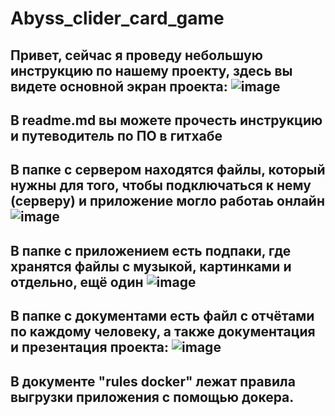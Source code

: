 # Abyss_clider_card_game

## Привет, сейчас я проведу небольшую инструкцию по нашему проекту, здесь вы видете основной экран проекта: ![image](https://user-images.githubusercontent.com/127990023/226963080-43a34d59-546e-44c9-be1a-b0681fc72552.png)

## В readme.md вы можете прочесть инструкцию и путеводитель по ПО в гитхабе

## В папке с сервером находятся файлы, который нужны для того, чтобы подключаться к нему (серверу) и приложение могло работаь онлайн ![image](https://user-images.githubusercontent.com/127990023/226740843-03088f46-ec73-4b99-b4eb-7b82b81574ab.png)

## В папке с приложением есть подпаки, где хранятся файлы с музыкой, картинками и отдельно, ещё один ![image](https://user-images.githubusercontent.com/127990023/226741605-0aca8332-c6cf-4e42-ba84-27077ae0b4a4.png)

## В папке с документами есть файл с отчётами по каждому человеку, а также документация и презентация проекта: ![image](https://user-images.githubusercontent.com/127990023/226742324-ec30c788-af2a-407c-9f59-cfbd251754b3.png)

## В документе "rules docker" лежат правила выгрузки приложения с помощью докера.
